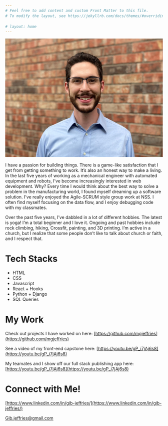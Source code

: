 ```yaml
---
# Feel free to add content and custom Front Matter to this file.
# To modify the layout, see https://jekyllrb.com/docs/themes/#overriding-theme-defaults

# layout: home
---
```

![headshot_photo](GibJeffriesHeadshot.jpeg)

I have a passion for building things. There is a game-like satisfaction that I get from getting something to work. It’s also an honest way to make a living. In the last five years of working as a mechanical engineer with automated equipment and robots, I’ve become increasingly interested in web development. Why? Every time I would think about the best way to solve a problem in the manufacturing world, I found myself dreaming up a software solution. I’ve really enjoyed the Agile-SCRUM style group work at NSS. I often find myself focusing on the data flow, and I enjoy debugging code with my classmates.

Over the past five years, I’ve dabbled in a lot of different hobbies. The latest is yoga! I’m a total beginner and I love it. Ongoing and past hobbies include rock climbing, hiking, Crossfit, painting, and 3D printing. I’m active in a church, but I realize that some people don’t like to talk about church or faith, and I respect that.
# Tech Stacks

- HTML
- CSS
- Javascript
- React + Hooks
- Python + Django
- SQL Queries

# My Work
Check out projects I have worked on here: [https://github.com/mgjeffries](https://github.com/mgjeffries)

See a video of my front-end capstone here: [https://youtu.be/gP_i7jAj6s8](https://youtu.be/gP_i7jAj6s8)

My teamates and I show off our full stack publishing app here: [https://youtu.be/gP_i7jAj6s8](https://youtu.be/gP_i7jAj6s8)

# Connect with Me!
[https://www.linkedin.com/in/gib-jeffries/](https://www.linkedin.com/in/gib-jeffries/)

Gib.jeffries@gmail.com